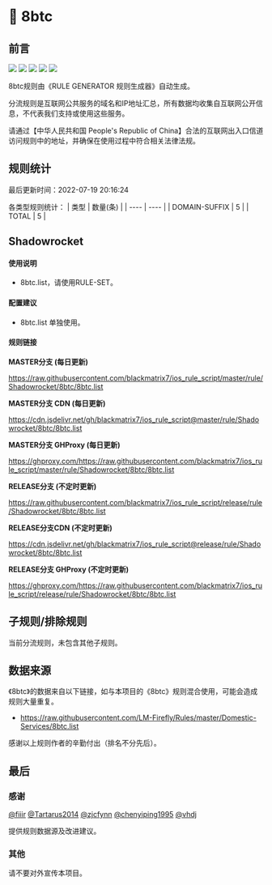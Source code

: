 # 🧸 8btc

## 前言

![](https://shields.io/badge/-移除重复规则-ff69b4) ![](https://shields.io/badge/-DOMAIN与DOMAIN--SUFFIX合并-green) ![](https://shields.io/badge/-DOMAIN--SUFFIX间合并-critical) ![](https://shields.io/badge/-DOMAIN--SUFFIX与DOMAIN--KEYWORD合并-blue) ![](https://shields.io/badge/-IP--CIDR(6)合并-blueviolet) 

8btc规则由《RULE GENERATOR 规则生成器》自动生成。

分流规则是互联网公共服务的域名和IP地址汇总，所有数据均收集自互联网公开信息，不代表我们支持或使用这些服务。

请通过【中华人民共和国 People's Republic of China】合法的互联网出入口信道访问规则中的地址，并确保在使用过程中符合相关法律法规。

## 规则统计

最后更新时间：2022-07-19 20:16:24

各类型规则统计：
| 类型 | 数量(条)  | 
| ---- | ----  |
| DOMAIN-SUFFIX | 5  | 
| TOTAL | 5  | 


## Shadowrocket 

#### 使用说明
- 8btc.list，请使用RULE-SET。

#### 配置建议
- 8btc.list 单独使用。

#### 规则链接
**MASTER分支 (每日更新)**

https://raw.githubusercontent.com/blackmatrix7/ios_rule_script/master/rule/Shadowrocket/8btc/8btc.list

**MASTER分支 CDN (每日更新)**

https://cdn.jsdelivr.net/gh/blackmatrix7/ios_rule_script@master/rule/Shadowrocket/8btc/8btc.list

**MASTER分支 GHProxy (每日更新)**

https://ghproxy.com/https://raw.githubusercontent.com/blackmatrix7/ios_rule_script/master/rule/Shadowrocket/8btc/8btc.list

**RELEASE分支 (不定时更新)**

https://raw.githubusercontent.com/blackmatrix7/ios_rule_script/release/rule/Shadowrocket/8btc/8btc.list

**RELEASE分支CDN (不定时更新)**

https://cdn.jsdelivr.net/gh/blackmatrix7/ios_rule_script@release/rule/Shadowrocket/8btc/8btc.list

**RELEASE分支 GHProxy (不定时更新)**

https://ghproxy.com/https://raw.githubusercontent.com/blackmatrix7/ios_rule_script/release/rule/Shadowrocket/8btc/8btc.list

## 子规则/排除规则


当前分流规则，未包含其他子规则。

## 数据来源

《8btc》的数据来自以下链接，如与本项目的《8btc》规则混合使用，可能会造成规则大量重复。

- https://raw.githubusercontent.com/LM-Firefly/Rules/master/Domestic-Services/8btc.list


感谢以上规则作者的辛勤付出（排名不分先后）。

## 最后

### 感谢

[@fiiir](https://github.com/fiiir) [@Tartarus2014](https://github.com/Tartarus2014) [@zjcfynn](https://github.com/zjcfynn) [@chenyiping1995](https://github.com/chenyiping1995) [@vhdj](https://github.com/vhdj)

提供规则数据源及改进建议。

### 其他

请不要对外宣传本项目。